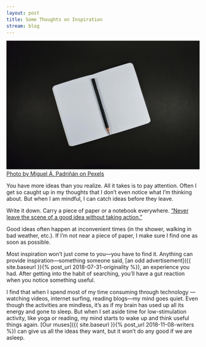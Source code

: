 ```yaml
---
layout: post
title: Some Thoughts on Inspiration
stream: blog
---
```

![A pencil resting on a blank notebook](/images/notebook.jpeg)
[Photo by Miguel Á. Padriñán on Pexels](https://www.pexels.com/photo/wood-light-creative-space-68562/)

You have more ideas than you realize. All it takes is to pay attention. Often I get so caught up in my thoughts that I don’t even notice what I’m thinking about. But when I am mindful, I can catch ideas before they leave.<!--more-->

Write it down. Carry a piece of paper or a notebook everywhere. [“Never leave the scene of a good idea without taking action.” ](https://www.theminimalists.com/action/)

Good ideas often happen at inconvenient times (in the shower, walking in bad weather, etc.). If I’m not near a piece of paper, I make sure I find one as soon as possible. 

Most inspiration won’t just come to you—you have to find it. Anything can provide inspiration—something someone said, [an odd advertisement]({{ site.baseurl }}{% post_url 2018-07-31-originality %}), an experience you had. After getting into the habit of searching, you’ll have a gut reaction when you notice something useful. 

I find that when I spend most of my time consuming through technology —watching videos, internet surfing, reading blogs—my mind goes quiet. Even though the activities are mindless, it’s as if my brain has used up all its energy and gone to sleep. But when I set aside time for low-stimulation activity, like yoga or reading, my mind starts to wake up and think useful things again. [Our muses]({{ site.baseurl }}{% post_url 2018-11-08-writers %}) can give us all the ideas they want, but it won’t do any good if we are asleep.
